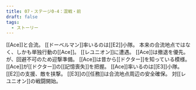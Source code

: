 ```yaml
---
title: 07・ステージ0-4：混戦・前
draft: false
tags:
  - ストーリー
---
```

[[Ace]]と合流。
[[ドーベルマン]]率いるのは[[E2]]小隊。
本来の合流地点ではなく、しかも単独行動の[[Ace]]。
[[レユニオン]]に遭遇。
[[Ace]]は撤退を優先。が、回避不可のため迎撃準備。
[[Ace]]は昔から[[ドクター]]を知っている模様。
[[Ace]]が[[ドクター]]の[[記憶喪失]]を把握。
[[Ace]]率いるのは[[E3]]小隊。
[[E2]]の支援、敵を挟撃。
[[E3]]の[[任務]]は合流地点周辺の安全確保。
対[[レユニオン]]の戦闘開始。